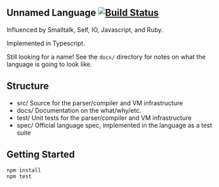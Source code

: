 Unnamed Language [![Build Status](https://travis-ci.org/jasonroelofs/language.svg?branch=master)](https://travis-ci.org/jasonroelofs/language)
----------------

Influenced by Smalltalk, Self, IO, Javascript, and Ruby.

Implemented in Typescript.

Still looking for a name! See the `docs/` directory for notes on what the language is going to look like.

## Structure

* src/
    Source for the parser/compiler and VM infrastructure
* docs/
    Documentation on the what/why/etc.
* test/
    Unit tests for the parser/compiler and VM infrastructure
* spec/
    Official language spec, implemented in the language as a test suite

## Getting Started

```
npm install
npm test
```
